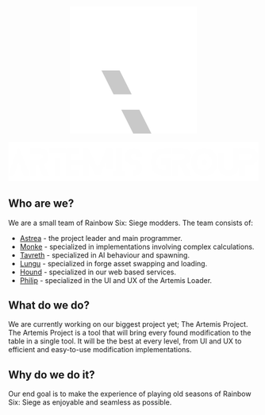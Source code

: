 <p align="center">
  <img src="https://github.com/ArtemisDevGroup/Artemis-Resources/blob/main/Logos/Logo256x.png" width="256" height="256"/>
</p>

![Artemis Group](https://github.com/ArtemisDevGroup/Artemis-Resources/blob/main/Text/ArtemisGroup.png)
## Who are we?
We are a small team of Rainbow Six: Siege modders. The team consists of:
* [Astrea](https://github.com/Sigma0014) - the project leader and main programmer.
* [Monke](https://github.com/Monke-exe) - specialized in implementations involving complex calculations.
* [Tavreth](https://github.com/Intifofo) - specialized in AI behaviour and spawning.
* [Lungu](https://github.com/Lungu19) - specialized in forge asset swapping and loading.
* [Hound](https://github.com/houndxds) - specialized in our web based services.
* [Philip](https://github.com/Averagekurtlover) - specialized in the UI and UX of the Artemis Loader.

## What do we do?
We are currently working on our biggest project yet; The Artemis Project. The Artemis Project is a tool that will bring every found modification to the table in a single tool. It will be the best at every level, from UI and UX to efficient and easy-to-use modification implementations.

## Why do we do it?
Our end goal is to make the experience of playing old seasons of Rainbow Six: Siege as enjoyable and seamless as possible.
